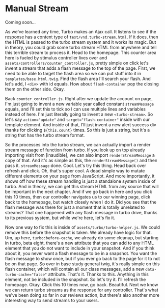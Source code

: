 # Manual Stream

Coming soon...

As we've learned any time, Turbo makes an Ajax call. It listens to see if the
response has a content type of `text/vnd.turbo-stream.html`. If it
does, then the HTML is passed to the turbo stream system and it works its magic. But
in theory, you could grab some turbo stream HTML from anywhere and tell this terrible
stream to process it. Head to the homepage. This counter area here is fueled by
stimulus controller lives over and `assets/controllers/counter_controller.js`,
pretty simple on click let's invent a stream that adds a flash message to the top of
the page. First, we need to be able to target the flash area so we can put stuff into
it in `templates/base.html.twig`. Find the flash area I'll search your
flash. And let's add, I `<div>` with id equals. How about `flash-container` pop the
closing them on the other side. Okay.

Back `counter_controller.js`. Right after we update the account on page, I'm just
going to invent a new variable year called constant `streamMessage` equals, and I'll
set this to tick so I can use multiple lines and variables instead of here. I'm just
literally going to invent a new `<turbo-stream>`. So let's say `action="update"` and
`target="flash-container"` inside with our template element. And inside of that,
I'll just invent a new alert success div thanks for clicking `${this.count}` times. So
this is just a string, but it's a string that has the turbo stream format.

So the processes into the turbo stream, we can actually import a render stream
message of function from turbo. If you look up on top already importing visit from
[inaudible], we can also import `renderStreamMessage` a copy of that. And it's as
simple as this, the `renderStreamMessage()` and then pass it. `streamMessage` done. Cool.
Let's try this thing. Head back over refresh and click. Oh, that's super cool. A dead
simple way to mutate different elements on your page from JavaScript. And more
importantly, it shows off how these stream handling is just a standalone system
inside of turbo. And in theory, we can get this stream HTML from any source that will
be important in the next chapter. And if we go back in here and you click this 10
times, then our controller navigates us to our winning page, click back to the
homepage, but watch closely when I do it. Did you see that the flash message was
there for just a moment that is totally unrelated to streams? That one happened with
any flash message in turbo drive, thanks to its previous system, but while we're
here, let's fix it.

Now one way to fix this is inside of `assets/turbo/turbo-helper.js`. We could remove
this before the snapshot is taken. We already have logic for that. Um, up here, 
`turbo:before-cache`, we already do some cleanup, but starting in turbo, beta eight, there's
a new attribute that you can add to any HTML element that you do not want to include
in your snapshot. And if you think about it, you never want a flash message to be in
a snapshot. You want the flash message to show once, but if you ever go back to the
page for it to not be on that page. So over in base study general twig, it's really
simple on this flash container, which will contain all our class messages, add a new
`data-turbo-cache="false"` attribute. That's it. Thanks to this. Anything in this
element, not be included in the snapshot. So let's try it. I'll refresh the homepage.
Okay. Click this 10 times now, go back. Beautiful. Next we know we can return turbo
streams as the response for any controller. That's what we've been doing so far in
our reviews action, but there's also another more interesting way to send streams to
your users.

